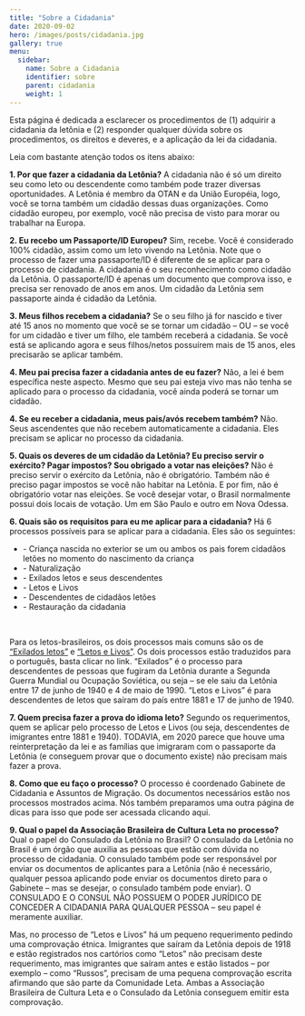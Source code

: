 ```yaml
---
title: "Sobre a Cidadania"
date: 2020-09-02
hero: /images/posts/cidadania.jpg
gallery: true
menu:
  sidebar:
    name: Sobre a Cidadania
    identifier: sobre
    parent: cidadania
    weight: 1
---
```


Esta página é dedicada a esclarecer os procedimentos de (1) adquirir a cidadania da letônia e (2) responder qualquer dúvida sobre os procedimentos, os direitos e deveres, e a aplicação da lei da cidadania.

Leia com bastante atenção todos os itens abaixo:

**1. Por que fazer a cidadania da Letônia?** A cidadania não é só um direito seu como leto ou descendente como também pode trazer diversas oportunidades. A Letônia é membro da OTAN e da União Européia, logo, você se torna também um cidadão dessas duas organizações. Como cidadão europeu, por exemplo, você não precisa de visto para morar ou trabalhar na Europa.

**2. Eu recebo um Passaporte/ID Europeu?** Sim, recebe. Você é considerado 100% cidadão, assim como um leto vivendo na Letônia. Note que o processo de fazer uma passaporte/ID é diferente de se aplicar para o processo de cidadania. A cidadania é o seu reconhecimento como cidadão da Letônia. O passaporte/ID é apenas um documento que comprova isso, e precisa ser renovado de anos em anos. Um cidadão da Letônia sem passaporte ainda é cidadão da Letônia.

**3. Meus filhos recebem a cidadania?** Se o seu filho já for nascido e tiver até 15 anos no momento que você se se tornar um cidadão – OU – se você for um cidadão e tiver um filho, ele também receberá a cidadania. Se você está se aplicando agora e seus filhos/netos possuírem mais de 15 anos, eles precisarão se aplicar também.

**4. Meu pai precisa fazer a cidadania antes de eu fazer?** Não, a lei é bem específica neste aspecto. Mesmo que seu pai esteja vivo mas não tenha se aplicado para o processo da cidadania, você ainda poderá se tornar um cidadão.

**4. Se eu receber a cidadania, meus pais/avós recebem também?** Não. Seus ascendentes que não recebem automaticamente a cidadania. Eles precisam se aplicar no processo da cidadania.

**5. Quais os deveres de um cidadão da Letônia? Eu preciso servir o exército? Pagar impostos? Sou obrigado a votar nas eleições?** Não é preciso servir o exército da Letônia, não é obrigatório. Também não é preciso pagar impostos se você não habitar na Letônia. E por fim, não é obrigatório votar nas eleições. Se você desejar votar, o Brasil normalmente possui dois locais de votação. Um em São Paulo e outro em Nova Odessa.

**6. Quais são os requisitos para eu me aplicar para a cidadania?** Há 6 processos possíveis para se aplicar para a cidadania. Eles são os seguintes:

* \- Criança nascida no exterior se um ou ambos os pais forem cidadãos letões no momento do nascimento da criança
* \- Naturalização
* \- Exilados letos e seus descendentes
* \- Letos e Livos
* \- Descendentes de cidadãos letões
* \- Restauração da cidadania

<br>

Para os letos-brasileiros, os dois processos mais comuns são os de [“Exilados letos”](../exilados_letos) e [“Letos e Livos”](../letos_e_livos). Os dois processos estão traduzidos para o português, basta clicar no link. “Exilados” é o processo para descendentes de pessoas que fugiram da Letônia durante a Segunda Guerra Mundial ou Ocupação Soviética, ou seja – se ele saiu da Letônia entre 17 de junho de 1940 e 4 de maio de 1990. “Letos e Livos” é para descendentes de letos que saíram do país entre 1881 e 17 de junho de 1940.

**7. Quem precisa fazer a prova do idioma leto?** Segundo os requerimentos, quem se aplicar pelo processo de Letos e Livos (ou seja, descendentes de imigrantes entre 1881 e 1940). TODAVIA, em 2020 parece que houve uma reinterpretação da lei e as famílias que imigraram com o passaporte da Letônia (e conseguem provar que o documento existe) não precisam mais fazer a prova.

**8. Como que eu faço o processo?** O processo é coordenado Gabinete de Cidadania e Assuntos de Migração. Os documentos necessários estão nos processos mostrados acima. Nós também preparamos uma outra página de dicas para isso que pode ser acessada clicando aqui.

**9. Qual o papel da Associação Brasileira de Cultura Leta no processo?** Qual o papel do Consulado da Letônia no Brasil? O consulado da Letônia no Brasil é um órgão que auxilia as pessoas que estão com dúvida no processo de cidadania. O consulado também pode ser responsável por enviar os documentos de aplicantes para a Letônia (não é necessário, qualquer pessoa aplicando pode enviar os documentos direto para o Gabinete – mas se desejar, o consulado também pode enviar). O CONSULADO E O CONSUL NÃO POSSUEM O PODER JURÍDICO DE CONCEDER A CIDADANIA PARA QUALQUER PESSOA – seu papel é meramente auxiliar.

Mas, no processo de “Letos e Livos” há um pequeno requerimento pedindo uma comprovação étnica. Imigrantes que saíram da Letônia depois de 1918 e estão registrados nos cartórios como “Letos” não precisam deste requerimento, mas imigrantes que saíram antes e estão listados – por exemplo – como “Russos”, precisam de uma pequena comprovação escrita afirmando que são parte da Comunidade Leta. Ambas a Associação Brasileira de Cultura Leta e o Consulado da Letônia conseguem emitir esta comprovação.